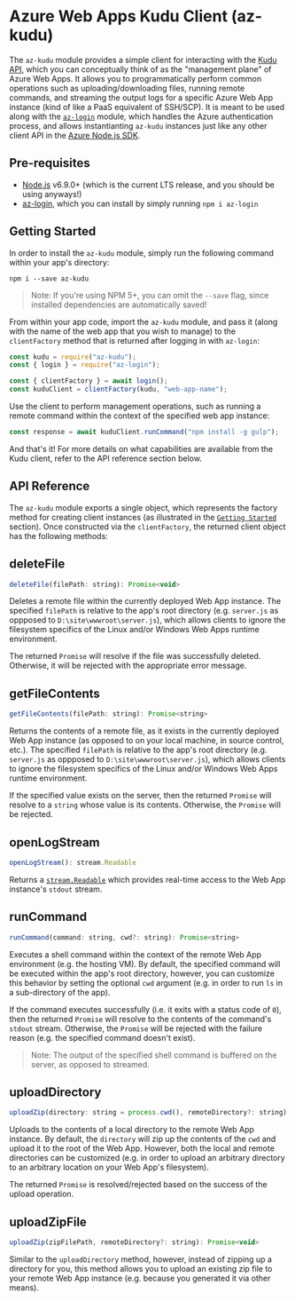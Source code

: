 # Azure Web Apps Kudu Client (az-kudu)

The `az-kudu` module provides a simple client for interacting with the [Kudu API](https://github.com/projectkudu/kudu/wiki), which you can conceptually think of as the "management plane" of Azure Web Apps. It allows you to programmatically perform common operations such as uploading/downloading files, running remote commands, and streaming the output logs for a specific Azure Web App instance (kind of like a PaaS equivalent of SSH/SCP). It is meant to be used along with the [`az-login`](https://github.com/lostintangent/az-login) module, which handles the Azure authentication process, and allows instantianting `az-kudu` instances just like any other client API in the [Azure Node.js SDK](https://github.com/Azure/azure-sdk-for-node).

## Pre-requisites

* [Node.js](https://nodejs.org/en/) v6.9.0+ (which is the current LTS release, and you should be using anyways!)
* [az-login](https://github.com/lostintangent/az-login), which you can install by simply running `npm i az-login`

## Getting Started

In order to install the `az-kudu` module, simply run the following command within your app's directory:

```shell
npm i --save az-kudu
```

> Note: If you're using NPM 5+, you can omit the `--save` flag, since installed dependencies are automatically saved!

From within your app code, import the `az-kudu` module, and pass it (along with the name of the web app that you wish to manage) to the `clientFactory` method that is returned after logging in with `az-login`:

```javascript
const kudu = require("az-kudu");
const { login } = require("az-login");

const { clientFactory } = await login();
const kuduClient = clientFactory(kudu, "web-app-name");
```

Use the client to perform management operations, such as running a remote command within the context of the specified web app instance:

```javascript
const response = await kuduClient.runCommand("npm install -g gulp");
```

And that's it! For more details on what capabilities are available from the Kudu client, refer to the API reference section below.

## API Reference

The `az-kudu` module exports a single object, which represents the factory method for creating client instances (as illustrated in the [`Getting Started`](#getting-started) section). Once constructed via the `clientFactory`, the returned client object has the following methods:

## deleteFile

```javascript
deleteFile(filePath: string): Promise<void>
```

Deletes a remote file within the currently deployed Web App instance. The specified `filePath` is relative to the app's root directory (e.g. `server.js` as oppposed to `D:\site\wwwroot\server.js`), which allows clients to ignore the filesystem specifics of the Linux and/or Windows Web Apps runtime environment.

The returned `Promise` will resolve if the file was successfully deleted. Otherwise, it will be rejected with the appropriate error message.

## getFileContents

```javascript
getFileContents(filePath: string): Promise<string>
```

Returns the contents of a remote file, as it exists in the currently deployed Web App instance (as opposed to on your local machine, in source control, etc.). The specified `filePath` is relative to the app's root directory (e.g. `server.js` as oppposed to `D:\site\wwwroot\server.js`), which allows clients to ignore the filesystem specifics of the Linux and/or Windows Web Apps runtime environment.

If the specified value exists on the server, then the returned `Promise` will resolve to a `string` whose value is its contents. Otherwise, the `Promise` will be rejected.

## openLogStream

```javascript
openLogStream(): stream.Readable
```

Returns a [`stream.Readable`](https://nodejs.org/api/stream.html#stream_class_stream_readable) which provides real-time access to the Web App instance's `stdout` stream.

## runCommand

```javascript
runCommand(command: string, cwd?: string): Promise<string>
```

Executes a shell command within the context of the remote Web App environment (e.g. the hosting VM). By default, the specified command will be executed within the app's root directory, however, you can customize this behavior by setting the optional `cwd` argument (e.g. in order to run `ls` in a sub-directory of the app).

If the command executes successfully (i.e. it exits with a status code of `0`), then the returned `Promise` will resolve to the contents of the command's `stdout` stream. Otherwise, the `Promise` will be rejected with the failure reason (e.g. the specified command doesn't exist).

> Note: The output of the specified shell command is buffered on the server, as opposed to streamed.

## uploadDirectory

```javascript
uploadZip(directory: string = process.cwd(), remoteDirectory?: string): Promise<void>
```

Uploads to the contents of a local directory to the remote Web App instance. By default, the `directory` will zip up the contents of the `cwd` and upload it to the root of the Web App. However, both the local and remote directories can be customized (e.g. in order to upload an arbitrary directory to an arbitrary location on your Web App's filesystem).

The returned `Promise` is resolved/rejected based on the success of the upload operation.

## uploadZipFile

```javascript
uploadZip(zipFilePath, remoteDirectory?: string): Promise<void>
```

Similar to the `uploadDirectory` method, however, instead of zipping up a directory for you, this method allows you to upload an existing zip file to your remote Web App instance (e.g. because you generated it via other means).